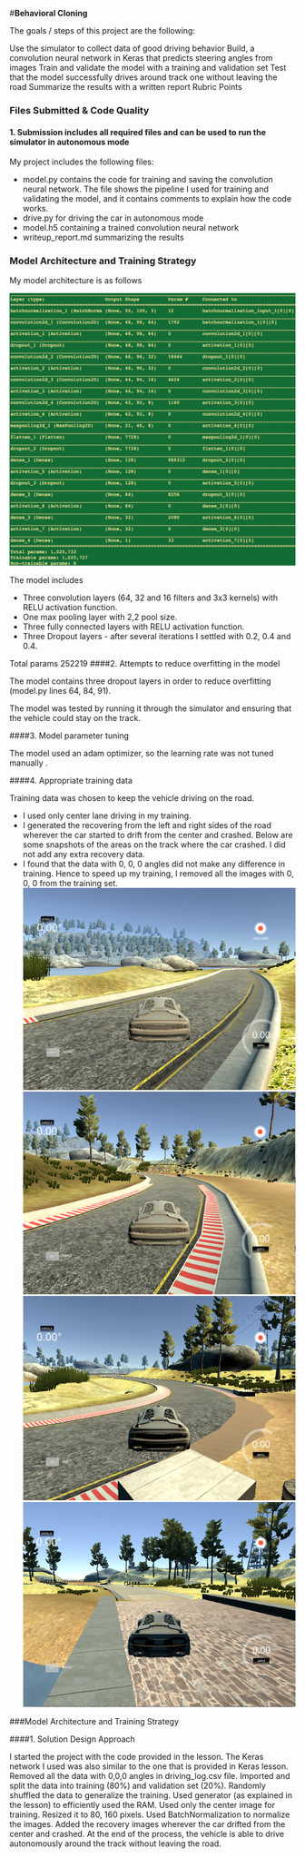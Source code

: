 #**Behavioral Cloning** 

The goals / steps of this project are the following:

Use the simulator to collect data of good driving behavior
Build, a convolution neural network in Keras that predicts steering angles from images
Train and validate the model with a training and validation set
Test that the model successfully drives around track one without leaving the road
Summarize the results with a written report
Rubric Points

### Files Submitted & Code Quality

#### 1. Submission includes all required files and can be used to run the simulator in autonomous mode

My project includes the following files:

* model.py contains the code for training and saving the convolution neural network. The file shows the pipeline I used for training and validating the model, and it contains comments to explain how the code works.
* drive.py for driving the car in autonomous mode
* model.h5 containing a trained convolution neural network
* writeup_report.md summarizing the results

### Model Architecture and Training Strategy

My model architecture is as follows

![Architecture](https://github.com/pssdc/CarND-Behavioral-Cloning-P3/blob/master/model_layers.png)

The model includes 
* Three convolution layers (64, 32 and 16 filters and 3x3 kernels) with RELU activation function.
* One max pooling layer with 2,2 pool size.
* Three fully connected layers with RELU activation function.
* Three Dropout layers - after several iterations I settled with 0.2, 0.4 and 0.4. 


Total params	252219
####2. Attempts to reduce overfitting in the model

The model contains three dropout layers in order to reduce overfitting (model.py lines 64, 84, 91).

The model was tested by running it through the simulator and ensuring that the vehicle could stay on the track.

####3. Model parameter tuning

The model used an adam optimizer, so the learning rate was not tuned manually .

####4. Appropriate training data

Training data was chosen to keep the vehicle driving on the road. 
* I used only center lane driving in my training. 
* I generated the recovering from the left and right sides of the road wherever the car started to drift from the center and crashed. Below are some snapshots of the areas on the track where the car crashed. I did not add any extra recovery data. 
* I found that the data with 0, 0, 0 angles did not make any difference in training. Hence to speed up my training, I removed all the images with 0, 0, 0 from the training set. 
![recovery1](https://github.com/pssdc/CarND-Behavioral-Cloning-P3/blob/master/recovery6.png)
![recovery2](https://github.com/pssdc/CarND-Behavioral-Cloning-P3/blob/master/recovery2.png)
![recovery3](https://github.com/pssdc/CarND-Behavioral-Cloning-P3/blob/master/recovery5.png)
![recovery4](https://github.com/pssdc/CarND-Behavioral-Cloning-P3/blob/master/recovery4.png)


###Model Architecture and Training Strategy

####1. Solution Design Approach

I started the project with the code provided in the lesson. 
The Keras network I used was also similar to the one that is provided in Keras lesson.  
Removed all the data with 0,0,0 angles in driving_log.csv file.
Imported and split the data into training (80%) and validation set (20%).
Randomly shuffled the data to generalize the training.
Used generator (as explained in the lesson) to efficiently used the RAM. 
Used only the center image for training. Resized it to 80, 160 pixels.
Used BatchNormalization to normalize the images. 
Added the recovery images wherever the car drifted from the center and crashed. 
At the end of the process, the vehicle is able to drive autonomously around the track without leaving the road.

